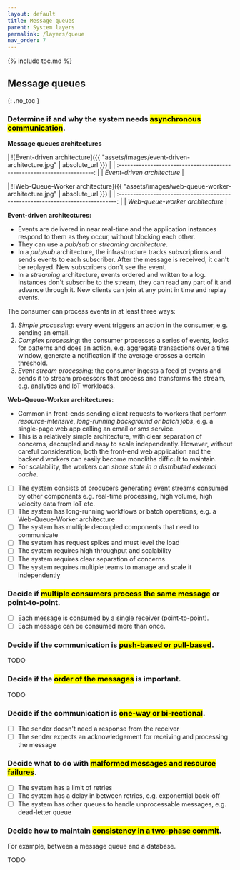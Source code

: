 ```yaml
---
layout: default
title: Message queues
parent: System layers
permalink: /layers/queue
nav_order: 7
---
```


{% include toc.md %}

## Message queues
{: .no_toc }

### Determine if and why the system needs <mark>asynchronous communication</mark>.

<div class="note" markdown="1">

**Message queues architectures**

| ![Event-driven architecture]({{ "assets/images/event-driven-architecture.jpg" | absolute_url }}) |
| :---------------------------------------------------------------------: |
|                       _Event-driven architecture_                       |

| ![Web-Queue-Worker architecture]({{ "assets/images/web-queue-worker-architecture.jpg" | absolute_url }}) |
| :-----------------------------------------------------------------------------: |
|                         _Web-queue-worker architecture_                         |

**Event-driven architectures:**

- Events are delivered in near real-time and the application instances respond to them as they occur, without blocking each other.
- They can use a _pub/sub_ or _streaming architecture_.
- In a _pub/sub_ architecture, the infrastructure tracks subscriptions and sends events to each subscriber. After the message is received, it can't be replayed. New subscribers don't see the event.
- In a _streaming_ architecture, events ordered and written to a log. Instances don't subscribe to the stream, they can read any part of it and advance through it. New clients can join at any point in time and replay events.

The consumer can process events in at least three ways:

1. _Simple processing_: every event triggers an action in the consumer, e.g. sending an email.
2. _Complex processing_: the consumer processes a series of events, looks for patterns and does an action, e.g. aggregate transactions over a time window, generate a notification if the average crosses a certain threshold.
3. _Event stream processing_: the consumer ingests a feed of events and sends it to stream processors that process and transforms the stream, e.g. analytics and IoT workloads.

**Web-Queue-Worker architectures**:

- Common in front-ends sending client requests to workers that perform _resource-intensive_, _long-running background or batch jobs_, e.g. a single-page web app calling an email or sms service.
- This is a relatively simple architecture, with clear separation of concerns, decoupled and easy to scale independently. However, without careful consideration, both the front-end web application and the backend workers can easily become monoliths difficult to maintain.
- For scalability, the workers can _share state in a distributed external cache_.

</div>

- [ ] The system consists of producers generating event streams consumed by other components e.g. real-time processing, high volume, high velocity data from IoT etc.
- [ ] The system has long-running workflows or batch operations, e.g. a Web-Queue-Worker architecture
- [ ] The system has multiple decoupled components that need to communicate
- [ ] The system has request spikes and must level the load
- [ ] The system requires high throughput and scalability
- [ ] The system requires clear separation of concerns
- [ ] The system requires multiple teams to manage and scale it independently

### Decide if <mark>multiple consumers process the same message</mark> or point-to-point.

- [ ] Each message is consumed by a single receiver (point-to-point).
- [ ] Each message can be consumed more than once.

### Decide if the communication is <mark>push-based or pull-based</mark>.

TODO

### Decide if the <mark>order of the messages</mark> is important.

TODO

### Decide if the communication is <mark>one-way or bi-rectional</mark>.

- [ ] The sender doesn't need a response from the receiver
- [ ] The sender expects an acknowledgement for receiving and processing the message

### Decide what to do with <mark>malformed messages and resource failures</mark>.

- [ ] The system has a limit of retries
- [ ] The system has a delay in between retries, e.g. exponential back-off
- [ ] The system has other queues to handle unprocessable messages, e.g. dead-letter queue

### Decide how to maintain <mark>consistency in a two-phase commit</mark>.

For example, between a message queue and a database.

TODO
